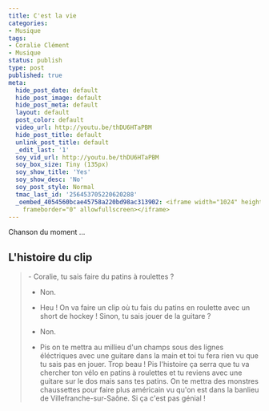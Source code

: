 ```yaml
---
title: C'est la vie
categories:
- Musique
tags:
- Coralie Clément
- Musique
status: publish
type: post
published: true
meta:
  hide_post_date: default
  hide_post_image: default
  hide_post_meta: default
  layout: default
  post_color: default
  video_url: http://youtu.be/thDU6HTaPBM
  hide_post_title: default
  unlink_post_title: default
  _edit_last: '1'
  soy_vid_url: http://youtu.be/thDU6HTaPBM
  soy_box_size: Tiny (135px)
  soy_show_title: 'Yes'
  soy_show_desc: 'No'
  soy_post_style: Normal
  tmac_last_id: '256453705220620288'
  _oembed_4054560bcae45758a220bd98ac313902: <iframe width="1024" height="768" src="http://www.youtube.com/embed/thDU6HTaPBM?fs=1&feature=oembed"
    frameborder="0" allowfullscreen></iframe>
---
```

Chanson du moment ...

<!--more-->
<h2>L'histoire du clip</h2>
<blockquote>- Coralie, tu sais faire du patins à roulettes ?

- Non.

- Heu ! On va faire un clip où tu fais du patins en roulette avec un short de hockey !
Sinon, tu sais jouer de la guitare ?

- Non.

- Pis on te mettra au millieu d'un champs sous des lignes éléctriques avec une guitare dans la main et toi tu fera rien vu que tu sais pas en jouer.
Trop beau !
Pis l'histoire ça serra que tu va chercher ton vélo en patins à roulettes et tu reviens avec une guitare sur le dos mais sans tes patins.
On te mettra des monstres chaussettes pour faire plus américain vu qu'on est dans la banlieu de Villefranche-sur-Saône.
Si ça c'est pas génial !</blockquote>
